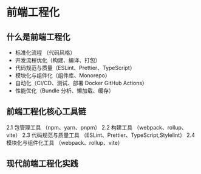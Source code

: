 # 前端工程化

## 什么是前端工程化

- 标准化流程 （代码风格）
- 开发流程优化（构建、编译、打包）
- 代码规范与质量（ESLint、Prettier、TypeScript）
- 模块化与组件化（组件库、Monorepo）
- 自动化（CI/CD、测试、部署 Docker GitHub Actions）
- 性能优化（Bundle 分析、懒加载、缓存）

## 前端工程化核心工具链

2.1 包管理工具 （npm、yarn、pnpm）
2.2 构建工具 （webpack、rollup、vite）
2.3 代码规范与质量工具 （ESLint、Prettier、TypeScript,Stylelint）
2.4 模块化与组件化工具 （webpack、rollup、vite）

## 现代前端工程化实践
